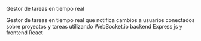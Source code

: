 Gestor de tareas en tiempo real

Gestor de tareas en tiempo real que notifica
cambios a usuarios conectados sobre proyectos y tareas
utilizando WebSocket.io backend Express js y frontend React
